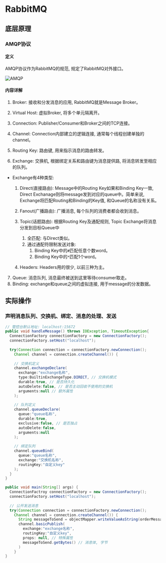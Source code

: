 # RabbitMQ

## 底层原理

### AMQP协议

#### 定义

AMQP协议作为RabbitMQ的规范, 规定了RabbitMQ对外接口。

![AMQP](https://raw.githubusercontent.com/Lyusis/note-pic/main/img/image-20211124200554690.png?token=AG6FXI4JNIOV6TMQSIJ7LKTBTYQGE)

#### 内容详解

1. Broker: 接收和分发消息的应用, RabbitMQ就是Message Broker。

2. Virtual Host: 虚拟Broker, 将多个单元隔离开。

3. Connection: Publisher/Consumer和Broker之间的TCP连接。

4. Channel: Connection内部建立的逻辑连接, 通常每个线程创建单独的channel。

5. Routing Key: 路由键, 用来指示消息的路由转发。

6. Exchange: 交换机, 根据绑定关系和路由键为消息提供路, 将消息转发至相应的队列。

- Exchange有4种类型: 
  1. Direct(直接路由): Message中的Routing Key如果和Binding Key一致, Direct Exchanage则将message发到对应的queue中。简单来说, Exchange将匹配Routing和Binding的Key值, 和Queue的名称没有关系。
  2. Fanout(广播路由): 广播消息, 每个队列的消费者都会收到消息。
  3. Topic(话题路由): 根据Routing Key及通配规则, Topic Exchange将消息分发到目标Queue中
     1. 全匹配: 与Direct类似。
     2. 通过通配符限制发送对象:
        1. Binding Key中的`#`匹配任意个数word。
        2. Binding Key中的`*`匹配1个word。

  4. Headers: Headers用的很少, 以前三种为主。


7. Queue: 消息队列, 消息最终被送到这里等待consumer取走。
8. Binding: exchange和queue之间的虚拟连接, 用于message的分发数据。


## 实际操作

### 声明消息队列、交换机、绑定、消息的处理、发送

```Java
// 管控台默认地址: localhost:15672
public void handleMessage() throws IOException, TimeoutException{
  ConnectionFactory connectionFactory = new ConnectionFactory();
  connectionFactory.setHost("localhost");
  
  try(Connection connection = connectionFactory.newConnection();
    Channel channel = connection.createChannel()) {
      
    // 交换机定义
    channel.exchangeDeclare(
      exchange:"exchange名称",
      type:BuiltinExchangeType.DIRECT, // 交换机模式
      durable:true, // 是否持久化
      autoDelete:false, // 是否主动回收不使用的交换机
      arguments:null // 额外属性
    );
    
    // 队列定义
    channel.queueDeclare(
      queue:"queue名称",
      durable:true,
      exclusive:false, // 是否独占
      autoDelete:false,
      arguments:null
    );
    
    // 绑定队列
    channel.queueBind(
      queue:"queue名称", 
      exchange:"交换机名称", 
      routingKey:"自定义key"
    );
  }
}

public void main(String[] args) {
  ConnectionFactroy connectionFactory = new ConnectionFactory();
  connectionFactory.setHost("localhost");
  
  // 公开发送消息
  try(Connection connection = connectionFactory.newConnection();
    Channel channel = connection.createChannel()) {
      String messageToSend = objectMapper.writeValueAsString(orderMessageDTO);// Jackson的OrderMapper用于序列化
      channel.basicPublish(
        exchange:"exchange名称",
        routingKey:"自定义key",
        props: null, // 特殊属性
        messageToSend.getBytes() // 消息体, 字节
      )
    }
}

```
